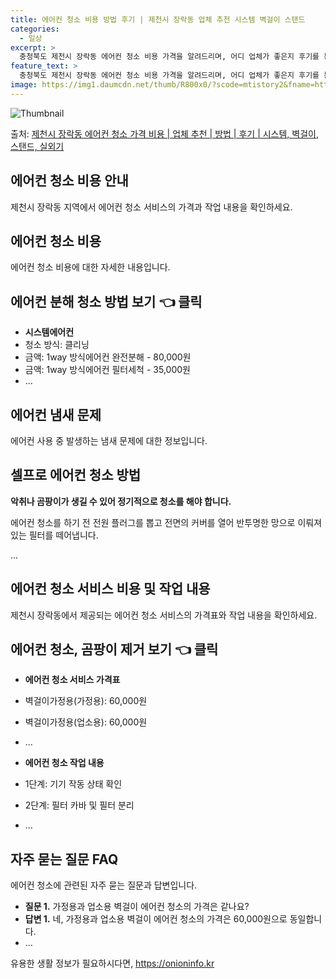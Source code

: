 ```yaml
---
title: 에어컨 청소 비용 방법 후기 | 제천시 장락동 업체 추천 시스템 벽걸이 스탠드
categories:
  - 일상
excerpt: >
  충청북도 제천시 장락동 에어컨 청소 비용 가격을 알려드리며, 어디 업체가 좋은지 후기를 통해 알아보겠습니다. 현재 글에서는 시스템, 벽걸이, 스탠드, 실외기 각각에 대해 청소 비용이 나와 있으니 참고하시면 되겠습니다. 에어컨 분해 청소 방법 보기 👈 클릭셀프 에어컨 청소 방법 보기👈 클릭제천시 장락동 에어컨 청소 비용시스템에어컨 방식클리닝방식금액1way 방식에어컨 완전분해80,000원1way 방식에어컨 필터세척35,000원2way 방식에어컨 완전분해90,000원2way 방식에어컨 필터세척35,000원4way 방식에어컨 완전분해120,000원4way 방식에어컨 필터세척35,000원원형방식에어컨 완전분해140,000원원형방식에어컨 필터세척35,000원에어컨 청소 견적 샘플 보기 👈 클릭에어컨 냄새의 원인에어..
feature_text: >
  충청북도 제천시 장락동 에어컨 청소 비용 가격을 알려드리며, 어디 업체가 좋은지 후기를 통해 알아보겠습니다. 현재 글에서는 시스템, 벽걸이, 스탠드, 실외기 각각에 대해 청소 비용이 나와 있으니 참고하시면 되겠습니다. 에어컨 분해 청소 방법 보기 👈 클릭셀프 에어컨 청소 방법 보기👈 클릭제천시 장락동 에어컨 청소 비용시스템에어컨 방식클리닝방식금액1way 방식에어컨 완전분해80,000원1way 방식에어컨 필터세척35,000원2way 방식에어컨 완전분해90,000원2way 방식에어컨 필터세척35,000원4way 방식에어컨 완전분해120,000원4way 방식에어컨 필터세척35,000원원형방식에어컨 완전분해140,000원원형방식에어컨 필터세척35,000원에어컨 청소 견적 샘플 보기 👈 클릭에어컨 냄새의 원인에어..
image: https://img1.daumcdn.net/thumb/R800x0/?scode=mtistory2&fname=https%3A%2F%2Fblog.kakaocdn.net%2Fdn%2FPWKtV%2FbtsHvW3P7bM%2FQeI4uYDlSDrZuuL8gwo5HK%2Fimg.webp
---
```


![Thumbnail](https://img1.daumcdn.net/thumb/R800x0/?scode=mtistory2&fname=https%3A%2F%2Fblog.kakaocdn.net%2Fdn%2FPWKtV%2FbtsHvW3P7bM%2FQeI4uYDlSDrZuuL8gwo5HK%2Fimg.webp)

<p>출처: <a href="https://onioninfo.kr/entry/%EC%A0%9C%EC%B2%9C%EC%8B%9C-%EC%9E%A5%EB%9D%BD%EB%8F%99-%EC%97%90%EC%96%B4%EC%BB%A8-%EC%B2%AD%EC%86%8C-%EA%B0%80%EA%B2%A9-%EB%B9%84%EC%9A%A9-%EC%97%85%EC%B2%B4-%EC%B6%94%EC%B2%9C-%EB%B0%A9%EB%B2%95-%ED%9B%84%EA%B8%B0-%EC%8B%9C%EC%8A%A4%ED%85%9C-%EB%B2%BD%EA%B1%B8%EC%9D%B4-%EC%8A%A4%ED%83%A0%EB%93%9C-%EC%8B%A4%EC%99%B8%EA%B8%B0" rel="dofollow">제천시 장락동 에어컨 청소 가격 비용 | 업체 추천 | 방법 | 후기 | 시스템, 벽걸이, 스탠드, 실외기</a> </p>

## 에어컨 청소 비용 안내

제천시 장락동 지역에서 에어컨 청소 서비스의 가격과 작업 내용을 확인하세요.

## 에어컨 청소 비용

에어컨 청소 비용에 대한 자세한 내용입니다.

**에어컨 분해 청소 방법 보기 👈 클릭**  
---  
  
  * **시스템에어컨**
  * 청소 방식: 클리닝
  * 금액: 1way 방식에어컨 완전분해 - 80,000원
  * 금액: 1way 방식에어컨 필터세척 - 35,000원
  * ...

## 에어컨 냄새 문제

에어컨 사용 중 발생하는 냄새 문제에 대한 정보입니다.

## 셀프로 에어컨 청소 방법

**악취나 곰팡이가 생길 수 있어 정기적으로 청소를 해야 합니다.**

에어컨 청소를 하기 전 전원 플러그를 뽑고 전면의 커버를 열어 반투명한 망으로 이뤄져 있는 필터를 떼어냅니다.

...

## 에어컨 청소 서비스 비용 및 작업 내용

제천시 장락동에서 제공되는 에어컨 청소 서비스의 가격표와 작업 내용을 확인하세요.

**에어컨 청소, 곰팡이 제거 보기 👈 클릭**  
---  
  
  * **에어컨 청소 서비스 가격표**
  * 벽걸이가정용(가정용): 60,000원
  * 벽걸이가정용(업소용): 60,000원
  * ...

  * **에어컨 청소 작업 내용**
  * 1단계: 기기 작동 상태 확인
  * 2단계: 필터 카바 및 필터 분리
  * ...

## 자주 묻는 질문 FAQ

에어컨 청소에 관련된 자주 묻는 질문과 답변입니다.

  * **질문 1.** 가정용과 업소용 벽걸이 에어컨 청소의 가격은 같나요?
  * **답변 1.** 네, 가정용과 업소용 벽걸이 에어컨 청소의 가격은 60,000원으로 동일합니다.
  * ...



 

유용한 생활 정보가 필요하시다면, <a href="https://onioninfo.kr" rel="dofollow">https://onioninfo.kr</a>


